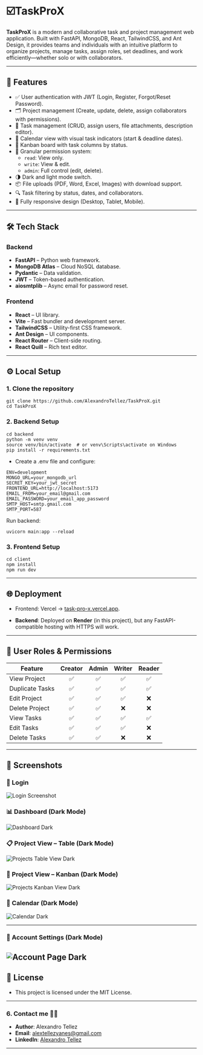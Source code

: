 # ☑️TaskProX 

**TaskProX** is a modern and collaborative task and project management web application. Built with FastAPI, MongoDB, React, TailwindCSS, and Ant Design, it provides teams and individuals with an intuitive platform to organize projects, manage tasks, assign roles, set deadlines, and work efficiently—whether solo or with collaborators.

---

## 🚀 Features

- ✅ User authentication with JWT (Login, Register, Forgot/Reset Password).
- 🗂️ Project management (Create, update, delete, assign collaborators with permissions).
- 📝 Task management (CRUD, assign users, file attachments, description editor).
- 📆 Calendar view with visual task indicators (start & deadline dates).
- 🧩 Kanban board with task columns by status.
- 🔐 Granular permission system:
  - `read`: View only.
  - `write`: View & edit.
  - `admin`: Full control (edit, delete).
- 🌗 Dark and light mode switch.
- 📦 File uploads (PDF, Word, Excel, Images) with download support.
- 🔍 Task filtering by status, dates, and collaborators.
- 📱 Fully responsive design (Desktop, Tablet, Mobile).

---

## 🛠️ Tech Stack

### Backend
- **FastAPI** – Python web framework.
- **MongoDB Atlas** – Cloud NoSQL database.
- **Pydantic** – Data validation.
- **JWT** – Token-based authentication.
- **aiosmtplib** – Async email for password reset.

### Frontend
- **React** – UI library.
- **Vite** – Fast bundler and development server.
- **TailwindCSS** – Utility-first CSS framework.
- **Ant Design** – UI components.
- **React Router** – Client-side routing.
- **React Quill** – Rich text editor.

---

## ⚙️ Local Setup

### 1. Clone the repository

```
git clone https://github.com/AlexandroTellez/TaskProX.git
cd TaskProX
```

### 2. Backend Setup

```
cd backend
python -m venv venv
source venv/bin/activate  # or venv\Scripts\activate on Windows
pip install -r requirements.txt
```
- Create a .env file and configure:

```.env
ENV=development
MONGO_URL=your_mongodb_url
SECRET_KEY=your_jwt_secret
FRONTEND_URL=http://localhost:5173
EMAIL_FROM=your_email@gmail.com
EMAIL_PASSWORD=your_email_app_password
SMTP_HOST=smtp.gmail.com
SMTP_PORT=587
```
Run backend:
```
uvicorn main:app --reload
```

### 3. Frontend Setup
```
cd client
npm install
npm run dev
```
---

## 🌐 Deployment

- Frontend: Vercel → [task-pro-x.vercel.app](https://task-pro-x.vercel.app).

- **Backend**: Deployed on **Render** (in this project), but any FastAPI-compatible hosting with HTTPS will work.
  
---
## 👤 User Roles & Permissions

| Feature        | Creator | Admin | Writer | Reader |
| -------------- | :-----: | :---: | :----: | :----: |
| View Project   |    ✅    |   ✅   |    ✅   |    ✅   |
| Duplicate Tasks   |    ✅    |   ✅   |    ✅   |    ✅  |
| Edit Project   |    ✅    |   ✅   |    ✅   |    ❌   |
| Delete Project |    ✅    |   ✅   |    ❌   |    ❌   |
| View Tasks     |    ✅    |   ✅   |    ✅   |    ✅   |
| Edit Tasks     |    ✅    |   ✅   |    ✅   |    ❌   |
| Delete Tasks   |    ✅    |   ✅   |    ❌   |    ❌   |

---
## 📸 Screenshots

### 🔐 Login 
![Login Screenshot](docs/Login.png)

### 📊 Dashboard (Dark Mode)
![Dashboard Dark](docs/Dashboard-dark.png)

### 📋 Project View – Table (Dark Mode)
![Projects Table View Dark](docs/Proyectos-vista%20tabla-dark.png)

### 🧩 Project View – Kanban (Dark Mode)
![Projects Kanban View Dark](docs/Proyectos-Vista-kanban-dark.png)

### 📆 Calendar (Dark Mode)
![Calendar Dark](docs/Calendario-dark.png)

---
### 👤 Account Settings (Dark Mode)
![Account Page Dark](docs/Cuenta-dark.png)
---
## 📄 License
- This project is licensed under the MIT License.
---
### 6. Contact me 👨‍💻

* **Author**: Alexandro Tellez
* **Email**: alextellezyanes@gmail.com
* **LinkedIn**: [Alexandro Tellez](https://www.linkedin.com/in/alex-tellez-y/)
---
